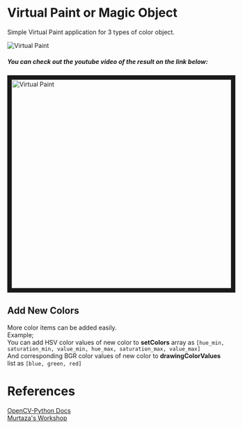 # Virtual Paint or Magic Object
Simple Virtual Paint application for 3 types of color object.  

![Virtual Paint](Resources/Hnet-image.gif)

##### You can check out the youtube video of the result on the link below:
<a href="https://www.youtube.com/watch?v=XXEm1ZTDbOY
" target="_blank"><img src="https://www.youtube.com/watch?v=XXEm1ZTDbOY/0.jpg" 
alt="Virtual Paint" width="680" height="480" border="10" /></a>

## Add New Colors
More color items can be added easily.  
Example;  
You can add HSV color values of new color to **setColors** array as ```[hue_min, saturation_min, value_min, hue_max, saturation_max, value_max]```    
And corresponding BGR color values of new color to **drawingColorValues** list as ```[blue, green, red]```   

# References
[OpenCV-Python Docs](https://docs.opencv.org/4.5.2/d6/d00/tutorial_py_root.html) <Enter>   
[Murtaza's Workshop](https://www.youtube.com/watch?v=WQeoO7MI0Bs&list=PLMoSUbG1Q_r9p7iYBg6z6tZP002DAJ41H) <Enter>

